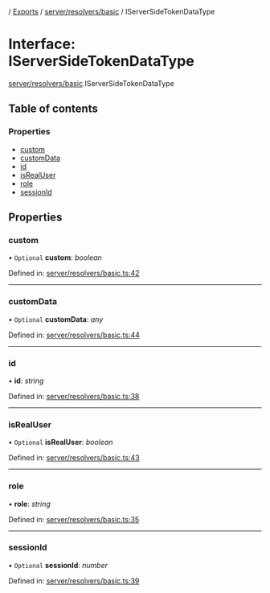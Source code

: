 [](../README.md) / [Exports](../modules.md) / [server/resolvers/basic](../modules/server_resolvers_basic.md) / IServerSideTokenDataType

# Interface: IServerSideTokenDataType

[server/resolvers/basic](../modules/server_resolvers_basic.md).IServerSideTokenDataType

## Table of contents

### Properties

- [custom](server_resolvers_basic.iserversidetokendatatype.md#custom)
- [customData](server_resolvers_basic.iserversidetokendatatype.md#customdata)
- [id](server_resolvers_basic.iserversidetokendatatype.md#id)
- [isRealUser](server_resolvers_basic.iserversidetokendatatype.md#isrealuser)
- [role](server_resolvers_basic.iserversidetokendatatype.md#role)
- [sessionId](server_resolvers_basic.iserversidetokendatatype.md#sessionid)

## Properties

### custom

• `Optional` **custom**: *boolean*

Defined in: [server/resolvers/basic.ts:42](https://github.com/onzag/itemize/blob/28218320/server/resolvers/basic.ts#L42)

___

### customData

• `Optional` **customData**: *any*

Defined in: [server/resolvers/basic.ts:44](https://github.com/onzag/itemize/blob/28218320/server/resolvers/basic.ts#L44)

___

### id

• **id**: *string*

Defined in: [server/resolvers/basic.ts:38](https://github.com/onzag/itemize/blob/28218320/server/resolvers/basic.ts#L38)

___

### isRealUser

• `Optional` **isRealUser**: *boolean*

Defined in: [server/resolvers/basic.ts:43](https://github.com/onzag/itemize/blob/28218320/server/resolvers/basic.ts#L43)

___

### role

• **role**: *string*

Defined in: [server/resolvers/basic.ts:35](https://github.com/onzag/itemize/blob/28218320/server/resolvers/basic.ts#L35)

___

### sessionId

• `Optional` **sessionId**: *number*

Defined in: [server/resolvers/basic.ts:39](https://github.com/onzag/itemize/blob/28218320/server/resolvers/basic.ts#L39)

